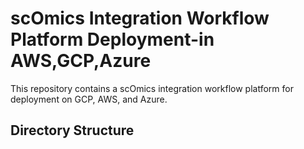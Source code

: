 # scOmics Integration Workflow Platform Deployment-in AWS,GCP,Azure

This repository contains a scOmics integration workflow platform for deployment on GCP, AWS, and Azure.

## Directory Structure

